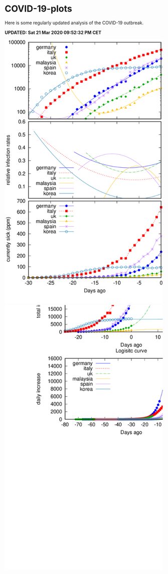 # COVID-19-plots

Here is some regularly updated analysis of the COVID-19 outbreak.

**UPDATED:  Sat 21 Mar 2020 09:52:32 PM CET**

![Some Plots](plot-0.png)
![Some More Plots](plot-1.png)
